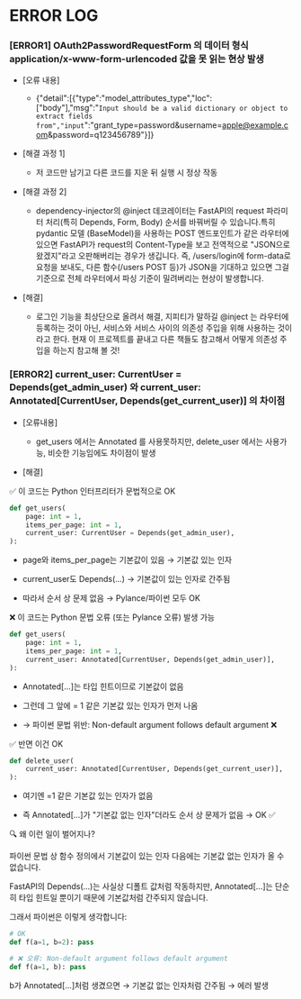 # ERROR LOG

### [ERROR1] OAuth2PasswordRequestForm 의 데이터 형식 application/x-www-form-urlencoded 값을 못 읽는 현상 발생
- [오류 내용]
    - {"detail":[{"type":"model_attributes_type","loc":["body"],"msg":"`Input should be a valid dictionary or object to extract fields from","input`":"grant_type=password&username=apple@example.com&password=q123456789"}]}

- [해결 과정 1]
    - 저 코드만 남기고 다른 코드를 지운 뒤 실행 시 정상 작동
      
- [해결 과정 2]
    - dependency-injector의 @inject 데코레이터는 FastAPI의 request 파라미터 처리(특히 Depends, Form, Body) 순서를 바꿔버릴 수 있습니다.특히 pydantic 모델 (BaseModel)을 사용하는 POST 엔드포인트가 같은 라우터에 있으면 FastAPI가 request의 Content-Type을 보고 전역적으로 "JSON으로 왔겠지"라고 오판해버리는 경우가 생깁니다. 즉, /users/login에 form-data로 요청을 보내도, 다른 함수(/users POST 등)가 JSON을 기대하고 있으면 그걸 기준으로 전체 라우터에서 파싱 기준이 밀려버리는 현상이 발생합니다.

- [해결]
    - 로그인 기능을 최상단으로 올려서 해결, 지피티가 말하길 @inject 는 라우터에 등록하는 것이 아닌, 서비스와 서비스 사이의 의존성 주입을 위해 사용하는 것이라고 한다. 현재 이 프로젝트를 끝내고 다른 책들도 참고해서 어떻게 의존성 주입을 하는지 참고해 볼 것!

### [ERROR2] current_user: CurrentUser = Depends(get_admin_user) 와 current_user: Annotated[CurrentUser, Depends(get_current_user)] 의 차이점
- [오류내용]
  - get_users 에서는 Annotated 를 사용못하지만, delete_user 에서는 사용가능, 비슷한 기능임에도 차이점이 발생
    
- [해결]
  
✅ 이 코드는 Python 인터프리터가 문법적으로 OK

```Python
def get_users(
    page: int = 1,
    items_per_page: int = 1,
    current_user: CurrentUser = Depends(get_admin_user),
):
```

- page와 items_per_page는 기본값이 있음 → 기본값 있는 인자

- current_user도 Depends(...) → 기본값이 있는 인자로 간주됨

- 따라서 순서 상 문제 없음 → Pylance/파이썬 모두 OK

❌ 이 코드는 Python 문법 오류 (또는 Pylance 오류) 발생 가능

```Python
def get_users(
    page: int = 1,
    items_per_page: int = 1,
    current_user: Annotated[CurrentUser, Depends(get_admin_user)],
):
```

- Annotated[...]는 타입 힌트이므로 기본값이 없음

- 그런데 그 앞에 = 1 같은 기본값 있는 인자가 먼저 나옴

- → 파이썬 문법 위반: Non-default argument follows default argument ❌

✅ 반면 이건 OK

```Python
def delete_user(
    current_user: Annotated[CurrentUser, Depends(get_current_user)],
):
```

- 여기엔 =1 같은 기본값 있는 인자가 없음

- 즉 Annotated[...]가 "기본값 없는 인자"더라도 순서 상 문제가 없음 → OK ✅

🔍 왜 이런 일이 벌어지나?

파이썬 문법 상 함수 정의에서 기본값이 있는 인자 다음에는 기본값 없는 인자가 올 수 없습니다.

FastAPI의 Depends(...)는 사실상 디폴트 값처럼 작동하지만, Annotated[...]는 단순히 타입 힌트일 뿐이기 때문에 기본값처럼 간주되지 않습니다.

그래서 파이썬은 이렇게 생각합니다:

```Python
# OK
def f(a=1, b=2): pass

# ❌ 오류: Non-default argument follows default argument
def f(a=1, b): pass
```

b가 Annotated[...]처럼 생겼으면 → 기본값 없는 인자처럼 간주됨 → 에러 발생
